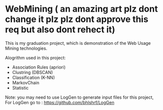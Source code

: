 # WebMining ( an amazing art plz dont change it plz plz dont approve this req but also dont rehect it)

This is my graduation project, which is demonstration of the Web Usage Mining technologies.


Alogrithm used in this project:
  - Association Rules (apriori)
  - Clustring (DBSCAN)
  - Classification (K-NN)
  - MarkovChain
  - Statistic


Note:
  you may need to use LogGen to generate input files for this project,
  For LogGen go to : https://github.com/bhlshrf/LogGen
